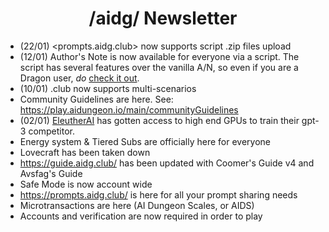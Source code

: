 <h1 align="center">/aidg/ Newsletter</h1>

- (22/01) <prompts.aidg.club> now supports script .zip files upload
- (12/01) Author's Note is now available for everyone via a script. The script has several features over the vanilla A/N, so even if you are a Dragon user, *do* [check it out](https://github.com/CoomersGuide/CoomersGuide.github.io/tree/main/Resources-And-Guides/Scripts/AuthorsNote). 
- (10/01) .club now supports multi-scenarios
- Community Guidelines are here. See: <https://play.aidungeon.io/main/communityGuidelines>
- (02/01) [EleutherAI](https://www.eleuther.ai/) has gotten access to high end GPUs to train their gpt-3 competitor.
- Energy system & Tiered Subs are officially here for everyone
- Lovecraft has been taken down
- <https://guide.aidg.club/> has been updated with Coomer's Guide v4 and Avsfag's Guide
- Safe Mode is now account wide
- <https://prompts.aidg.club/> is here for all your prompt sharing needs
- Microtransactions are here (AI Dungeon Scales, or AIDS)
- Accounts and verification are now required in order to play
